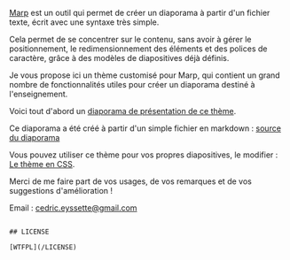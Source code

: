 [Marp](https://marp.app/) est un outil qui permet de créer un diaporama à partir d'un fichier texte, écrit avec une syntaxe très simple.

Cela permet de se concentrer sur le contenu, sans avoir à gérer le positionnement, le redimensionnement des éléments et des polices de caractère, grâce à des modèles de diapositives déjà définis.

Je vous propose ici un thème customisé pour Marp, qui contient un grand nombre de fonctionnalités utiles pour créer un diaporama destiné à l'enseignement.

Voici tout d'abord un [diaporama de présentation de ce thème](https://eyssette.github.io/teaching-theme-for-marp/).

Ce diaporama a été créé à partir d'un simple fichier en markdown : [source du diaporama](https://github.com/eyssette/teaching-theme-for-marp/blob/master/PITCHME.md)

Vous pouvez utiliser ce thème pour vos propres diapositives, le modifier : [Le thème en CSS](https://github.com/eyssette/teaching-theme-for-marp/blob/master/themes/teaching.css).

Merci de me faire part de vos usages, de vos remarques et de vos suggestions d'amélioration !


Email : cedric.eyssette@gmail.com


```

## LICENSE

[WTFPL](/LICENSE)
